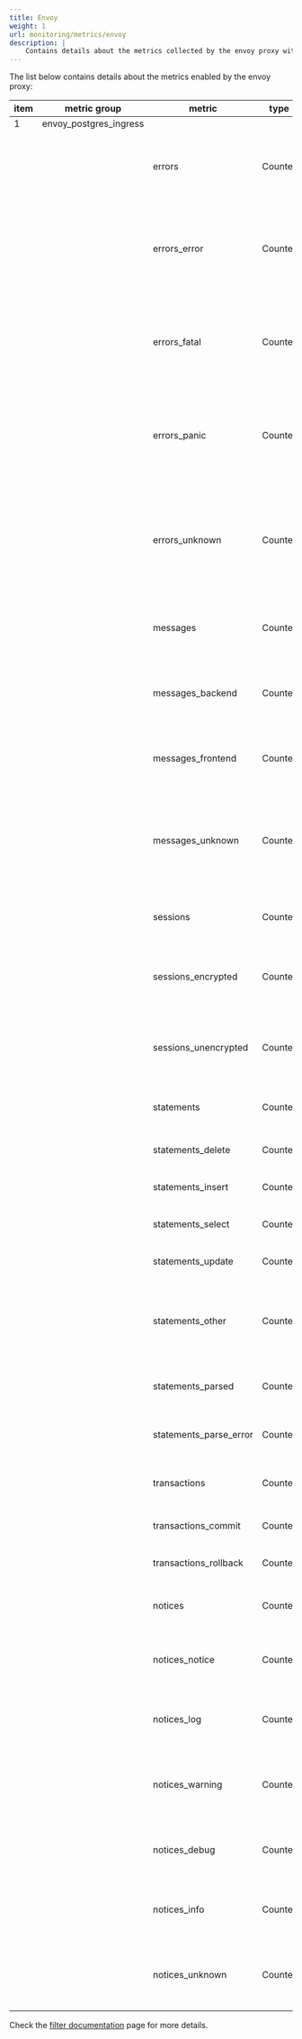 ```yaml
---
title: Envoy
weight: 1
url: monitoring/metrics/envoy
description: |
    Contains details about the metrics collected by the envoy proxy with the Postgres filter.
---
```


The list below contains details about the metrics enabled by the envoy proxy:

|item| metric group           | metric                 | type        | description                                                                                        |
|----|------------------------|------------------------|-------------|----------------------------------------------------------------------------------------------------|
| 1  | envoy_postgres_ingress |                        |             |                                                                                                    |
|    |                        | errors      	       | Counter	 | Number of times the server replied with ERROR message                                              |
|    |                        | errors_error	       | Counter	 | Number of times the server replied with ERROR message with ERROR severity                          |
|    |                        | errors_fatal	       | Counter	 | Number of times the server replied with ERROR message with FATAL severity                          |
|    |                        | errors_panic	       | Counter	 | Number of times the server replied with ERROR message with PANIC severity                          |
|    |                        | errors_unknown	       | Counter	 | Number of times the server replied with ERROR message but the decoder could not parse it           |
|    |                        | messages	           | Counter	 | Total number of messages processed by the filter                                                   |
|    |                        | messages_backend	   | Counter	 | Total number of backend messages detected by the filter                                            |
|    |                        | messages_frontend	   | Counter	 | Number of frontend messages detected by the filter                                                 |
|    |                        | messages_unknown	   | Counter	 | Number of times the filter successfully decoded a message but did not know what to do with it      |
|    |                        | sessions	           | Counter	 | Total number of successful logins                                                                  |
|    |                        | sessions_encrypted	   | Counter	 | Number of times the filter detected encrypted sessions                                             |
|    |                        | sessions_unencrypted   | Counter	 | Number of messages indicating unencrypted successful login                                         |
|    |                        | statements	           | Counter	 | Total number of SQL statements                                                                     |
|    |                        | statements_delete	   | Counter	 | Number of DELETE statements                                                                        |
|    |                        | statements_insert	   | Counter	 | Number of INSERT statements                                                                        |
|    |                        | statements_select	   | Counter	 | Number of SELECT statements                                                                        |
|    |                        | statements_update	   | Counter	 | Number of UPDATE statements                                                                        |
|    |                        | statements_other	   | Counter	 | Number of statements other than DELETE, INSERT, SELECT or UPDATE                                   |
|    |                        | statements_parsed      | Counter	 | Number of SQL queries parsed successfully                                                          |
|    |                        | statements_parse_error | Counter	 | Number of SQL queries not parsed successfully                                                      |
|    |                        | transactions	       | Counter	 | Total number of SQL transactions                                                                   |
|    |                        | transactions_commit	   | Counter	 | Number of COMMIT transactions                                                                      |
|    |                        | transactions_rollback  | Counter	 | Number of ROLLBACK transactions                                                                    |
|    |                        | notices	               | Counter	 | Total number of NOTICE messages                                                                    |
|    |                        | notices_notice	       | Counter	 | Number of NOTICE messages with NOTICE subtype                                                      |
|    |                        | notices_log	           | Counter	 | Number of NOTICE messages with LOG subtype                                                         |
|    |                        | notices_warning	       | Counter	 | Number ofr NOTICE messags with WARNING severity                                                    |
|    |                        | notices_debug	       | Counter	 | Number of NOTICE messages with DEBUG severity                                                      |
|    |                        | notices_info	       | Counter	 | Number of NOTICE messages with INFO severity                                                       |
|    |                        | notices_unknown	       | Counter	 | Number of NOTICE messages which could not be recognized                                            |

Check the [filter documentation](https://www.envoyproxy.io/docs/envoy/latest/configuration/listeners/network_filters/postgres_proxy_filter) page for more details.
